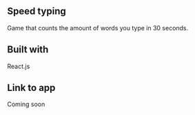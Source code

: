 ## Speed typing
Game that counts the amount of words you type in 30 seconds.

## Built with
React.js

## Link to app
Coming soon
